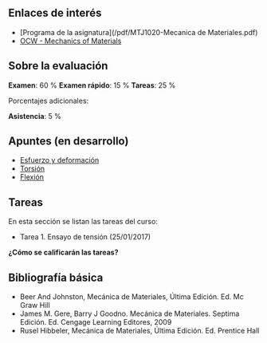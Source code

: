 <!-- 
.. title: Mecánica de materiales
.. slug: mecanica-de-materiales
.. date: 2017-01-20 17:57:08 UTC-06:00
.. tags: 
.. category: 
.. link: 
.. description: 
.. type: text
-->

## Enlaces de interés

* [Programa de la asignatura](/pdf/MTJ1020-Mecanica de Materiales.pdf)
* [OCW - Mechanics of Materials](https://ocw.mit.edu/courses/materials-science-and-engineering/3-11-mechanics-of-materials-fall-1999/index.htm)

## Sobre la evaluación

**Examen**: 60 %
**Examen rápido**: 15 %
**Tareas**: 25 %

Porcentajes adicionales:

**Asistencia**: 5 %

## Apuntes (en desarrollo)

* [Esfuerzo y deformación](/pdf/AP01_esfuerzo_deformacion.pdf)
* [Torsión](/pdf/AP02_torsion.pdf)
* [Flexión](/pdf/AP03_flexion.pdf)

## Tareas 

En esta sección se listan las tareas del curso:

* Tarea 1. Ensayo de tensión (25/01/2017)

**¿Cómo se calificarán las tareas?**


## Bibliografía básica

* Beer And Johnston, Mecánica de Materiales, Última Edición. Ed. Mc Graw Hill
* James M. Gere, Barry J Goodno. Mecánica de Materiales. Septima Edición. Ed. Cengage Learning Editores, 2009
* Rusel Hibbeler, Mecánica de Materiales, Última Edición. Ed. Prentice Hall 